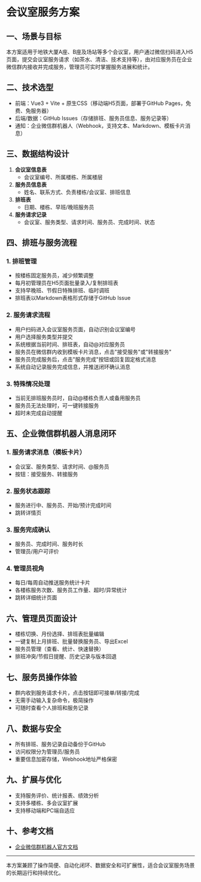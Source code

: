 # 会议室服务方案

## 一、场景与目标

本方案适用于地铁大厦A座、B座及场站等多个会议室，用户通过微信扫码进入H5页面，提交会议室服务请求（如茶水、清洁、技术支持等），由对应服务员在企业微信群内接收并完成服务，管理员可实时掌握服务进展和统计。

## 二、技术选型

- 前端：Vue3 + Vite + 原生CSS（移动端H5页面，部署于GitHub Pages，免费、免服务器）
- 后端/数据：GitHub Issues（存储排班、服务员信息、服务记录等）
- 通知：企业微信群机器人（Webhook，支持文本、Markdown、模板卡片消息）

## 三、数据结构设计

1. **会议室信息表**
   - 会议室编号、所属楼栋、所属楼层
2. **服务员信息表**
   - 姓名、联系方式、负责楼栋/会议室、排班信息
3. **排班表**
   - 日期、楼栋、早班/晚班服务员
4. **服务请求记录**
   - 会议室、服务类型、请求时间、服务员、完成时间、状态

## 四、排班与服务流程

### 1. 排班管理
- 按楼栋固定服务员，减少频繁调整
- 每月初管理员在H5页面批量录入/复制排班表
- 支持早晚班、节假日特殊排班、临时调班
- 排班表以Markdown表格形式存储于GitHub Issue

### 2. 服务请求流程
- 用户扫码进入会议室服务页面，自动识别会议室编号
- 用户选择服务类型并提交
- 系统根据当前时间、排班表，自动@对应服务员
- 服务员在微信群内收到模板卡片消息，点击"接受服务"或"转接服务"
- 服务员完成服务后，点击"服务完成"按钮或回复固定格式消息
- 系统自动记录服务完成信息，并推送闭环确认消息

### 3. 特殊情况处理
- 当前无排班服务员时，自动@楼栋负责人或备用服务员
- 服务员无法处理时，可一键转接服务
- 超时未完成自动提醒

## 五、企业微信群机器人消息闭环

### 1. 服务请求消息（模板卡片）
- 会议室、服务类型、请求时间、@服务员
- 按钮：接受服务、转接服务

### 2. 服务状态跟踪
- 服务进行中、服务员、开始/预计完成时间
- 跳转详情页

### 3. 服务完成确认
- 服务员、完成时间、服务时长
- 管理员/用户可评价

### 4. 管理员视角
- 每日/每周自动推送服务统计卡片
- 各楼栋服务次数、服务员工作量、超时/异常统计
- 跳转详细统计页面

## 六、管理员页面设计

- 楼栋切换、月份选择、排班表批量编辑
- 一键复制上月排班、批量替换服务员、导出Excel
- 服务员管理（查看、统计、快速替换）
- 排班冲突/节假日提醒、历史记录与版本回退

## 七、服务员操作体验

- 群内收到服务请求卡片，点击按钮即可接单/转接/完成
- 无需手动输入复杂命令，极简操作
- 可随时查看个人排班和服务记录

## 八、数据与安全

- 所有排班、服务记录自动备份于GitHub
- 访问权限分为管理员/服务员
- 重要信息加密存储，Webhook地址严格保密

## 九、扩展与优化

- 支持服务评价、统计报表、绩效分析
- 支持多楼栋、多会议室扩展
- 支持移动端和PC端自适应

## 十、参考文档

- [企业微信群机器人官方文档](https://developer.work.weixin.qq.com/document/path/99110)

---

本方案兼顾了操作简便、自动化闭环、数据安全和可扩展性，适合会议室服务场景的长期运行和持续优化。 